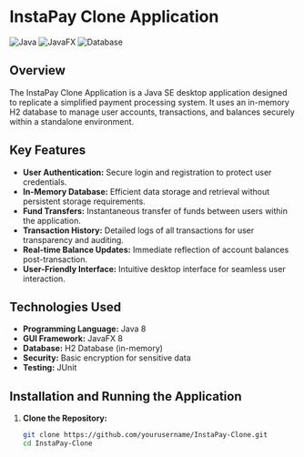 
# InstaPay Clone Application

![Java](https://img.shields.io/badge/Java-8-blue)
![JavaFX](https://img.shields.io/badge/JavaFX-8-orange)
![Database](https://img.shields.io/badge/Database-H2-green)

## Overview

The InstaPay Clone Application is a Java SE desktop application designed to replicate a simplified payment processing system. It uses an in-memory H2 database to manage user accounts, transactions, and balances securely within a standalone environment.

## Key Features

- **User Authentication:** Secure login and registration to protect user credentials.
- **In-Memory Database:** Efficient data storage and retrieval without persistent storage requirements.
- **Fund Transfers:** Instantaneous transfer of funds between users within the application.
- **Transaction History:** Detailed logs of all transactions for user transparency and auditing.
- **Real-time Balance Updates:** Immediate reflection of account balances post-transaction.
- **User-Friendly Interface:** Intuitive desktop interface for seamless user interaction.

## Technologies Used

- **Programming Language:** Java 8
- **GUI Framework:** JavaFX 8
- **Database:** H2 Database (in-memory)
- **Security:** Basic encryption for sensitive data
- **Testing:** JUnit

## Installation and Running the Application

1. **Clone the Repository:**
   ```sh
   git clone https://github.com/yourusername/InstaPay-Clone.git
   cd InstaPay-Clone
